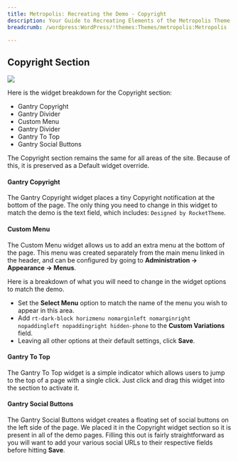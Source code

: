 ```yaml
---
title: Metropolis: Recreating the Demo - Copyright
description: Your Guide to Recreating Elements of the Metropolis Theme for WordPress
breadcrumb: /wordpress:WordPress/!themes:Themes/metropolis:Metropolis

---
```


Copyright Section
-----
![][demo2]

Here is the widget breakdown for the Copyright section:

* Gantry Copyright
* Gantry Divider
* Custom Menu
* Gantry Divider
* Gantry To Top
* Gantry Social Buttons

The Copyright section remains the same for all areas of the site. Because of this, it is preserved as a Default widget override.

#### Gantry Copyright
The Gantry Copyright widget places a tiny Copyright notification at the bottom of the page. The only thing you need to change in this widget to match the demo is the text field, which includes: `Designed by RocketTheme`. 

#### Custom Menu
The Custom Menu widget allows us to add an extra menu at the bottom of the page. This menu was created separately from the main menu linked in the header, and can be configured by going to **Administration -> Appearance -> Menus**.

Here is a breakdown of what you will need to change in the widget options to match the demo.

* Set the **Select Menu** option to match the name of the menu you wish to appear in this area.
* Add `rt-dark-block horizmenu nomarginleft nomarginright nopaddingleft nopaddingright hidden-phone` to the **Custom Variations** field.
* Leaving all other options at their default settings, click **Save**.

#### Gantry To Top
The Gantry To Top widget is a simple indicator which allows users to jump to the top of a page with a single click. Just click and drag this widget into the section to activate it.

#### Gantry Social Buttons
The Gantry Social Buttons widget creates a floating set of social buttons on the left side of the page. We placed it in the Copyright widget section so it is present in all of the demo pages. Filling this out is fairly straightforward as you will want to add your various social URLs to their respective fields before hitting **Save**.

[demo2]: assets/wp_metropolis_demo_2.jpeg